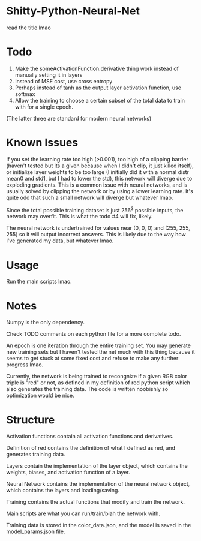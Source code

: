 # Shitty-Python-Neural-Net
read the title lmao

# Todo
1. Make the someActivationFunction.derivative thing work instead of manually setting it in layers
2. Instead of MSE cost, use cross entropy
3. Perhaps instead of tanh as the output layer activation function, use softmax
4. Allow the training to choose a certain subset of the total data to train with for a single epoch.

(The latter three are standard for modern neural networks)

# Known Issues
If you set the learning rate too high (>0.001), too high of a clipping barrier (haven't tested but its a given because when I didn't clip, it just killed itself), or initialize layer weights to be too large (I initially did it with a normal distr mean0 and std1, but I had to lower the std), this network will diverge due to exploding gradients. This is a common issue with neural networks, and is usually solved by clipping the network or by using a lower learning rate. It's quite odd that such a small network will diverge but whatever lmao.

Since the total possible training dataset is just 256<sup>3</sup> possible inputs, the network may overfit. This is what the todo #4 will fix, likely.

The neural network is undertrained for values near (0, 0, 0) and (255, 255, 255) so it will output incorrect answers. This is likely due to the way how I've generated my data, but whatever lmao.

# Usage
Run the main scripts lmao. 

# Notes
Numpy is the only dependency.

Check TODO comments on each python file for a more complete todo.

An epoch is one iteration through the entire training set. You may generate new training sets but I haven't tested the net much with this thing because it seems to get stuck at some fixed cost and refuse to make any further progress lmao.

Currently, the network is being trained to recongnize if a given RGB color triple is "red" or not, as defined in my definition of red python script which also generates the training data. The code is written noobishly so optimization would be nice.

# Structure
Activation functions contain all activation functions and derivatives.

Definition of red contains the definition of what I defined as red, and generates training data.

Layers contain the implementation of the layer object, which contains the weights, biases, and activation function of a layer.

Neural Network contains the implementation of the neural network object, which contains the layers and loading/saving.

Training contains the actual functions that modify and train the network.

Main scripts are what you can run/train/blah the network with.

Training data is stored in the color_data.json, and the model is saved in the model_params.json file.